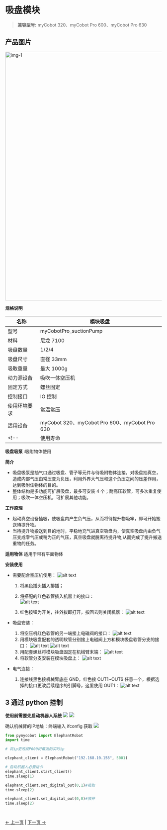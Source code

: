 # 吸盘模块

> **兼容型号:** myCobot 320、myCobot Pro 600、myCobot Pro 630


## 产品图片

<img src="../../../resources/1-ProductIntroduction/1.4/1.4.2-PumpCup/吸盘模块1.jpg" alt="img-1" width="800" height=“auto” />



**规格说明**

| 名称         | 模块吸盘                                      |
| ------------ | --------------------------------------------- |
| 型号         | myCobotPro_suctionPump                        |
| 材料         | 尼龙 7100                                     |
| 吸盘数量     | 1/2/4                                         |
| 吸盘尺寸     | 直径 33mm                                     |
| 吸取重量     | 最大 1000g                                    |
| 动力源设备   | 吸吹一体空压机                                |
| 固定方式     | 螺丝固定                                      |
| 控制接口     | IO 控制                                       |
| 使用环境要求 | 常温常压                                      |
| 适用设备     | myCobot 320、myCobot Pro 600、myCobot Pro 630 |
<!-- | 使用寿命     | 一年                                          | -->
**吸盘吸泵** :吸附物体使用

**简介**

- 吸盘吸泵是抽气口通过吸盘、管子等元件与待吸附物体连接，对吸盘抽真空，造成内部气压由常压变为负压，利用外界大气压和这个负压之间的压差作用，达到吸附住物体的目的。
- 整体结构是多功能可扩展吸盘，最多可安装 4 个；耐高压软管，可多次重复使用；吸吹一体空压机，可扩展其他功能。

**工作原理**

- 起动真空设备抽吸，使吸盘内产生负气压，从而将待提升物吸牢，即可开始搬送待提升物。
- 当待提升物搬送到目的地时，平稳地充气进真空吸盘内，使真空吸盘内由负气压变成零气压或稍为正的气压，真空吸盘就脱离待提升物,从而完成了提升搬送重物的任务。

**适用物体** 适用于带有平面物体

<!-- **外观介绍**

- 多功能可扩展吸盘，可最多安装 4 个 4-p
  ![pi](../../resourse/2-serialproduct/IMG_8238.jpg)

- 耐高压软管，可多次重复使用

  ![pi](../../resourse/2-serialproduct/IMG_8264.jpg)

- 吸吹一体空压机，可扩展其他功能

  ![pi](../../resourse/2-serialproduct/IMG_8000.jpg) -->

**安装使用**

- 需要配合空压机使用：
  ![alt text](../../../resources/1-ProductIntroduction/1.4/1.4.2-PumpCup/a1.png)

  1. 将黑色插头插入排插；

  2. 将搭配的红色软管插入机器上的接口：  
     ![alt text](../../../resources/1-ProductIntroduction/1.4/1.4.2-PumpCup/a2.png)
  3. 红色按钮为开关，往外拔即打开，按回去则关闭机器：
     ![alt text](../../../resources/1-ProductIntroduction/1.4/1.4.2-PumpCup/a3.png)

- 吸盘安装：

 

  1. 将空压机红色软管的另一端接上电磁阀的接口：
     ![alt text](../../../resources/1-ProductIntroduction/1.4/1.4.2-PumpCup/a4.png)
  2. 用模块吸盘配套的透明软管分别接上电磁阀上方和模块吸盘软管分支的接口：
     ![alt text](../../../resources/1-ProductIntroduction/1.4/1.4.2-PumpCup/a5.png)
     ![alt text](../../../resources/1-ProductIntroduction/1.4/1.4.2-PumpCup/a6.png)
  3. 用配套螺丝将模块吸盘固定在机械臂末端：
     ![alt text](../../../resources/1-ProductIntroduction/1.4/1.4.2-PumpCup/a7.png)
  4. 将软管分支安装在模块吸盘上：
     ![alt text](../../../resources/1-ProductIntroduction/1.4/1.4.2-PumpCup/a8.png)

- 电气连接：

  1. 连接线黑色接机械臂底座 GND，红色接 OUT1~OUT6 任意一个，根据选择的接口更改后续程序的引脚号，这里使用 OUT1：
     ![alt text](../../../resources/1-ProductIntroduction/1.4/1.4.2-PumpCup/a9.png)


## 3 通过 python 控制

**使用前需要先启动机器人系统**
![](../../../resources/1-ProductIntroduction/1.4/poweron/poweron.png)
![](../../../resources/1-ProductIntroduction/1.4/poweron/poweron2.png)

确认机械臂的IP地址：终端输入 ifconfig 获取
![](../../../resources/1-ProductIntroduction/1.4/poweron/ip.png)

```python
from pymycobot import ElephantRobot
import time

# 将ip更改成P600树莓派的实时ip

elephant_client = ElephantRobot("192.168.10.158", 5001)

# 启动机器人必要指令
elephant_client.start_client()
time.sleep(1)

elephant_client.set_digital_out(0,1)#吸取
time.sleep(2)

elephant_client.set_digital_out(0,0)#放开
time.sleep(2)




```


[← 上一页](../1.4.1-Gripper/4-FlexibleGripper.md) | [下一页 →](../1.4.3-Camera/1-CameraModulePro.md)

